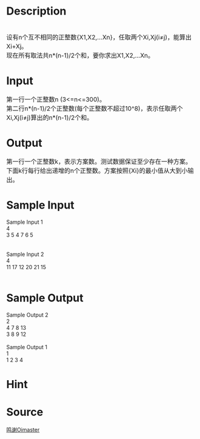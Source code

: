 
# Description

<div class="content"><p><span style="font-size: medium"><br/>
设有n个互不相同的正整数{X1,X2,...Xn}，任取两个Xi,Xj(i≠j)，能算出Xi+Xj。<br/>
现在所有取法共n*(n-1)/2个和，要你求出X1,X2,...Xn。</span></p>
<p></p></div>

# Input

<div class="content"><p><span style="font-size: medium">第一行一个正整数n (3&lt;=n&lt;=300)。<br/>
第二行n*(n-1)/2个正整数(每个正整数不超过10^8)，表示任取两个Xi,Xj(i≠j)算出的n*(n-1)/2个和。</span></p>
<p></p></div>

# Output

<div class="content"><p><span style="font-size: medium">第一行一个正整数k，表示方案数。测试数据保证至少存在一种方案。<br/>
下面k行每行给出递增的n个正整数。方案按照{Xi}的最小值从大到小输出。</span></p>
<p></p></div>

# Sample Input

<div class="content"><span class="sampledata">Sample Input 1<br/>
4<br/>
3 5 4 7 6 5<br/>
<br/>
<br/>
Sample Input 2<br/>
4<br/>
11 17 12 20 21 15<br/>
<br/>
</span></div>

# Sample Output

<div class="content"><span class="sampledata">Sample Output 2<br/>
2<br/>
4 7 8 13<br/>
3 8 9 12<br/>
<br/>
Sample Output 1<br/>
1<br/>
1 2 3 4<br/>
</span></div>

# Hint

<div class="content"><p></p></div>

# Source

<div class="content"><p><a href="problemset.php?search=鸣谢Oimaster">鸣谢Oimaster</a></p></div>

